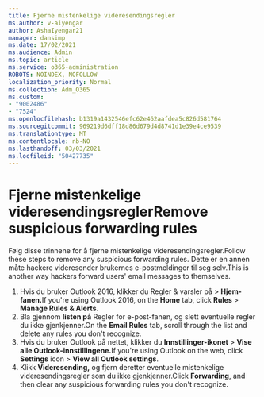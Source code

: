 ```yaml
---
title: Fjerne mistenkelige videresendingsregler
ms.author: v-aiyengar
author: AshaIyengar21
manager: dansimp
ms.date: 17/02/2021
ms.audience: Admin
ms.topic: article
ms.service: o365-administration
ROBOTS: NOINDEX, NOFOLLOW
localization_priority: Normal
ms.collection: Adm_O365
ms.custom:
- "9002486"
- "7524"
ms.openlocfilehash: b1319a1432546efc62e462aafdea5c826d581764
ms.sourcegitcommit: 969219d6dff18d86d679d4d8741d1e39e4ce9539
ms.translationtype: MT
ms.contentlocale: nb-NO
ms.lasthandoff: 03/03/2021
ms.locfileid: "50427735"
---
```

# <a name="remove-suspicious-forwarding-rules"></a><span data-ttu-id="2d887-102">Fjerne mistenkelige videresendingsregler</span><span class="sxs-lookup"><span data-stu-id="2d887-102">Remove suspicious forwarding rules</span></span>

<span data-ttu-id="2d887-103">Følg disse trinnene for å fjerne mistenkelige videresendingsregler.</span><span class="sxs-lookup"><span data-stu-id="2d887-103">Follow these steps to remove any suspicious forwarding rules.</span></span> <span data-ttu-id="2d887-104">Dette er en annen måte hackere videresender brukernes e-postmeldinger til seg selv.</span><span class="sxs-lookup"><span data-stu-id="2d887-104">This is another way hackers forward users' email messages to themselves.</span></span>

1. <span data-ttu-id="2d887-105">Hvis du bruker Outlook 2016,  klikker du Regler & varsler på  >  **Hjem-fanen.**</span><span class="sxs-lookup"><span data-stu-id="2d887-105">If you're using Outlook 2016, on the **Home** tab, click **Rules** > **Manage Rules & Alerts**.</span></span> 
1. <span data-ttu-id="2d887-106">Bla gjennom **listen på** Regler for e-post-fanen, og slett eventuelle regler du ikke gjenkjenner.</span><span class="sxs-lookup"><span data-stu-id="2d887-106">On the **Email Rules** tab, scroll through the list and delete any rules you don't recognize.</span></span>
1. <span data-ttu-id="2d887-107">Hvis du bruker Outlook på nettet, klikker du **Innstillinger-ikonet** > **Vise alle Outlook-innstillingene.**</span><span class="sxs-lookup"><span data-stu-id="2d887-107">If you're using Outlook on the web, click **Settings** icon > **View all Outlook settings**.</span></span>
1. <span data-ttu-id="2d887-108">Klikk **Videresending,** og fjern deretter eventuelle mistenkelige videresendingsregler som du ikke gjenkjenner.</span><span class="sxs-lookup"><span data-stu-id="2d887-108">Click **Forwarding**, and then clear any suspicious forwarding rules you don't recognize.</span></span>
